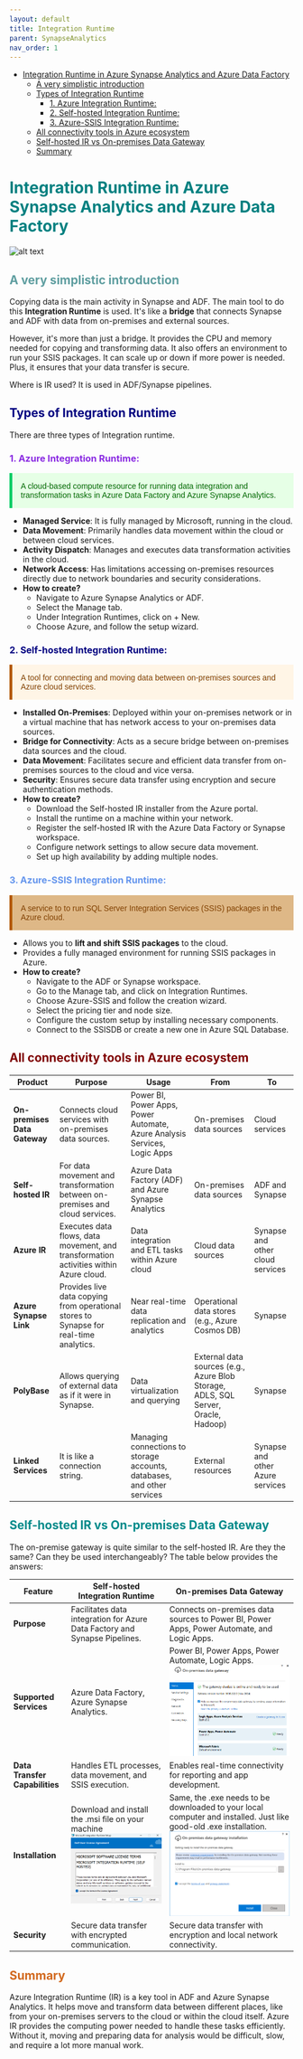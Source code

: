 ```yaml
---
layout: default
title: Integration Runtime
parent: SynapseAnalytics
nav_order: 1
---
```


- [Integration Runtime in Azure Synapse Analytics and Azure Data Factory](#integration-runtime-in-azure-synapse-analytics-and-azure-data-factory)
  - [A very simplistic introduction](#a-very-simplistic-introduction)
  - [Types of Integration Runtime](#types-of-integration-runtime)
    - [1. Azure Integration Runtime:](#1-azure-integration-runtime)
    - [2. Self-hosted Integration Runtime:](#2-self-hosted-integration-runtime)
    - [3. Azure-SSIS Integration Runtime:](#3-azure-ssis-integration-runtime)
  - [All connectivity tools in Azure ecosystem](#all-connectivity-tools-in-azure-ecosystem)
  - [Self-hosted IR vs On-premises Data Gateway](#self-hosted-ir-vs-on-premises-data-gateway)
  - [Summary](#summary)

#  <span style="color: Teal">Integration Runtime in Azure Synapse Analytics and Azure Data Factory</span>

![alt text](images\IR.png)
## <span style="color: CadetBlue">A very simplistic introduction</span>

Copying data is the main activity in Synapse and ADF. The main tool to do this **Integration Runtime** is used. It's like a **bridge** that connects Synapse and ADF with data from on-premises and external sources.

However, it's more than just a bridge. It provides the CPU and memory needed for copying and transforming data. It also offers an environment to run your SSIS packages. It can scale up or down if more power is needed. Plus, it ensures that your data transfer is secure.

Where is IR used? It is used in ADF/Synapse pipelines.

## <span style="color: Navy">Types of Integration Runtime</span>

There are three types of Integration runtime.

### <span style="color: BlueViolet">1. Azure Integration Runtime:</span>


<p style="color: #006600; font-family: 'Trebuchet MS', Helvetica, sans-serif; background-color: #e6ffe6; padding: 15px; border-left: 5px solid #00cc66;">
A cloud-based compute resource for running data integration and transformation tasks in Azure Data Factory and Azure Synapse Analytics.
</p>


- **Managed Service**: It is fully managed by Microsoft, running in the cloud.
- **Data Movement**: Primarily handles data movement within the cloud or between cloud services.
- **Activity Dispatch**: Manages and executes data transformation activities in the cloud.
- **Network Access**: Has limitations accessing on-premises resources directly due to network boundaries and security considerations.
- **How to create?**
   - Navigate to Azure Synapse Analytics or ADF.
   - Select the Manage tab.
   - Under Integration Runtimes, click on + New.
   - Choose Azure, and follow the setup wizard.

### <span style="color: Navy">2. Self-hosted Integration Runtime:</span>
 <p style="color: #804000; font-family: 'Trebuchet MS', Helvetica, sans-serif; background-color: #fff5e6; padding: 15px; border-left: 5px solid #b35900;">
A tool for connecting and moving data between on-premises sources and Azure cloud services.
</p>
 

  - **Installed On-Premises**: Deployed within your on-premises network or in a virtual machine that has network access to your on-premises data sources.
  - **Bridge for Connectivity**: Acts as a secure bridge between on-premises data sources and the cloud.
  - **Data Movement**: Facilitates secure and efficient data transfer from on-premises sources to the cloud and vice versa.
  - **Security**: Ensures secure data transfer using encryption and secure authentication methods.
  - **How to create?**
    - Download the Self-hosted IR installer from the Azure portal.
    - Install the runtime on a machine within your network.
    - Register the self-hosted IR with the Azure Data Factory or Synapse workspace.
    - Configure network settings to allow secure data movement.
    - Set up high availability by adding multiple nodes.

### <span style="color: CornflowerBlue">3. Azure-SSIS Integration Runtime:</span>

 <p style="color: #804000; font-family: 'Trebuchet MS', Helvetica, sans-serif; background-color: BurlyWood; padding: 15px; border-left: 5px solid #b35900;">
A service to to run SQL Server Integration Services (SSIS) packages in the Azure cloud.
</p>



   - Allows you to **lift and shift SSIS packages** to the cloud.
   - Provides a fully managed environment for running SSIS packages in Azure.
   - **How to create?**
     - Navigate to the ADF or Synapse workspace.
     - Go to the Manage tab, and click on Integration Runtimes.
     - Choose Azure-SSIS and follow the creation wizard.
     - Select the pricing tier and node size.
     - Configure the custom setup by installing necessary components.
     - Connect to the SSISDB or create a new one in Azure SQL Database.

## <span style="color: Maroon">All connectivity tools in Azure ecosystem</span>


| **Product**                         | **Purpose**                                                                                           | **Usage**                                                                | **From**                    | **To**                       |
|-------------------------------------|-------------------------------------------------------------------------------------------------------|-------------------------------------------------------------------------|-----------------------------|------------------------------|
| **On-premises Data Gateway**        | Connects cloud services with on-premises data sources.                                        | Power BI, Power Apps, Power Automate, Azure Analysis Services, Logic Apps| On-premises data sources    | Cloud services               |
| **Self-hosted IR** | For data movement and transformation between on-premises and cloud services.                       | Azure Data Factory (ADF) and Azure Synapse Analytics                     | On-premises data sources    | ADF and Synapse              |
| **Azure IR**  | Executes data flows, data movement, and transformation activities within Azure cloud.                   | Data integration and ETL tasks within Azure cloud                        | Cloud data sources          | Synapse and other cloud services |
| **Azure Synapse Link**              | Provides live data copying from operational stores to Synapse for real-time analytics.                  | Near real-time data replication and analytics                            | Operational data stores (e.g., Azure Cosmos DB) | Synapse                    |
| **PolyBase**                        | Allows querying of external data as if it were in Synapse.                                             | Data virtualization and querying                                        | External data sources (e.g., Azure Blob Storage, ADLS, SQL Server, Oracle, Hadoop) | Synapse                    |
| **Linked Services**                 | It is like a connection string.                     | Managing connections to storage accounts, databases, and other services | External resources          | Synapse and other Azure services |

## <span style="color: DarkCyan">Self-hosted IR vs On-premises Data Gateway</span>

The on-premise gateway is quite similar to the self-hosted IR. Are they the same? Can they be used interchangeably? The table below provides the answers:

| Feature                         | Self-hosted Integration Runtime                               | On-premises Data Gateway                                   |
|---------------------------------|--------------------------------------------------------------|-----------------------------------------------------------|
| **Purpose**                     | Facilitates data integration for Azure Data Factory and Synapse Pipelines. | Connects on-premises data sources to Power BI, Power Apps, Power Automate, and Logic Apps. |
| **Supported Services**          | Azure Data Factory, Azure Synapse Analytics.                 | Power BI, Power Apps, Power Automate, Logic Apps. ![alt text](images\image-1.png)        |
| **Data Transfer Capabilities**  | Handles ETL processes, data movement, and SSIS execution. | Enables real-time connectivity for reporting and app development. |
| **Installation**                | Download and install the .msi file  on your machine ![alt text](images\image-2.png)|Same, the .exe needs to be downloaded to your local computer and installed. Just like good-old .exe installation. ![alt text](image.png)|
| **Security**                    | Secure data transfer with encrypted communication.           | Secure data transfer with encryption and local network connectivity. |

## <span style="color: Chocolate">Summary</span>

Azure Integration Runtime (IR) is a key tool in ADF and Azure Synapse Analytics. It helps move and transform data between different places, like from your on-premises servers to the cloud or within the cloud itself. Azure IR provides the computing power needed to handle these tasks efficiently. Without it, moving and preparing data for analysis would be difficult, slow, and require a lot more manual work.